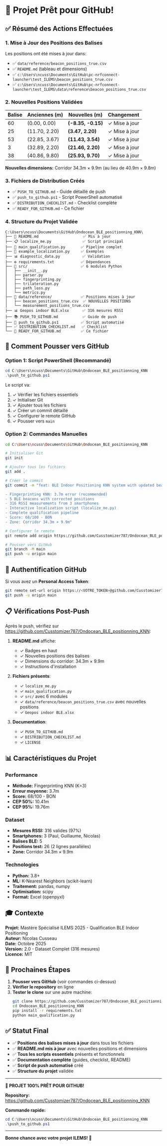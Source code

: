 # 🎯 Projet Prêt pour GitHub!

## ✅ Résumé des Actions Effectuées

### 1. Mise à Jour des Positions des Balises
Les positions ont été mises à jour dans:
- ✅ `data/reference/beacon_positions_true.csv`
- ✅ `README.md` (tableau et dimensions)
- ✅ `c:\Users\ncuss\Documents\GitHub\pc-nrfconnect-launcher\test_ILEMS\beacon_positions_true.csv`
- ✅ `c:\Users\ncuss\Documents\GitHub\pc-nrfconnect-launcher\test_ILEMS\data\reference\beacon_positions_true.csv`

### 2. Nouvelles Positions Validées

| Balise | Anciennes (m) | Nouvelles (m) | Changement |
|--------|---------------|---------------|------------|
| 60 | (0.00, 0.00) | **(-8.35, -0.15)** | ✓ Mise à jour |
| 25 | (11.70, 2.20) | **(3.47, 2.20)** | ✓ Mise à jour |
| 53 | (22.85, 3.67) | **(11.43, 3.54)** | ✓ Mise à jour |
| 3 | (32.89, 2.20) | **(21.46, 2.20)** | ✓ Mise à jour |
| 38 | (40.86, 9.80) | **(25.93, 9.70)** | ✓ Mise à jour |

**Nouvelles dimensions:** Corridor 34.3m × 9.9m (au lieu de 40.9m × 9.8m)

### 3. Fichiers de Distribution Créés
- ✅ `PUSH_TO_GITHUB.md` - Guide détaillé de push
- ✅ `push_to_github.ps1` - Script PowerShell automatisé
- ✅ `DISTRIBUTION_CHECKLIST.md` - Checklist complète
- ✅ `READY_FOR_GITHUB.md` - Ce fichier

### 4. Structure du Projet Validée

```
C:\Users\ncuss\Documents\GitHub\Ondocean_BLE_positionning_KNN\
├── 📄 README.md                    ✅ Mis à jour
├── 📋 localize_me.py              ✅ Script principal
├── 🔬 main_qualification.py       ✅ Pipeline complet
├── 📝 example_localization.py     ✅ Exemples
├── 📊 diagnostic_data.py          ✅ Validation
├── ⚙️ requirements.txt            ✅ Dépendances
├── 📁 src/                        ✅ 6 modules Python
│   ├── __init__.py
│   ├── parser.py
│   ├── fingerprinting.py
│   ├── trilateration.py
│   ├── path_loss.py
│   └── metrics.py
├── 📁 data/reference/             ✅ Positions mises à jour
│   ├── beacon_positions_true.csv  ✅ NOUVELLES POSITIONS
│   └── measurement_positions_true.csv
├── 📊 Geopos indoor BLE.xlsx      ✅ 316 mesures RSSI
├── 📚 PUSH_TO_GITHUB.md           ✅ Guide de push
├── 🤖 push_to_github.ps1          ✅ Script automatisé
├── ✅ DISTRIBUTION_CHECKLIST.md   ✅ Checklist
└── 🎯 READY_FOR_GITHUB.md         ✅ Ce fichier
```

## 🚀 Comment Pousser vers GitHub

### Option 1: Script PowerShell (Recommandé)
```powershell
cd C:\Users\ncuss\Documents\GitHub\Ondocean_BLE_positionning_KNN
.\push_to_github.ps1
```

Le script va:
1. ✓ Vérifier les fichiers essentiels
2. ✓ Initialiser Git
3. ✓ Ajouter tous les fichiers
4. ✓ Créer un commit détaillé
5. ✓ Configurer le remote GitHub
6. ✓ Pousser vers `main`

### Option 2: Commandes Manuelles
```bash
cd C:\Users\ncuss\Documents\GitHub\Ondocean_BLE_positionning_KNN

# Initialiser Git
git init

# Ajouter tous les fichiers
git add .

# Créer le commit
git commit -m "feat: BLE Indoor Positioning KNN system with updated beacon positions

- Fingerprinting KNN: 3.7m error (recommended)
- 5 BLE beacons with corrected positions
- 316 RSSI measurements from 3 smartphones
- Interactive localization script (localize_me.py)
- Complete qualification pipeline
- Score: 68/100 - BON
- Zone: Corridor 34.3m × 9.9m"

# Configurer le remote
git remote add origin https://github.com/Cusstomizer787/Ondocean_BLE_positionning_KNN.git

# Pousser vers GitHub
git branch -M main
git push -u origin main
```

## 🔐 Authentification GitHub

Si vous avez un **Personal Access Token**:
```bash
git remote set-url origin https://<VOTRE_TOKEN>@github.com/Cusstomizer787/Ondocean_BLE_positionning_KNN.git
git push -u origin main
```

## 📋 Vérifications Post-Push

Après le push, vérifiez sur https://github.com/Cusstomizer787/Ondocean_BLE_positionning_KNN:

1. **README.md** affiche:
   - ✓ Badges en haut
   - ✓ Nouvelles positions des balises
   - ✓ Dimensions du corridor: 34.3m × 9.9m
   - ✓ Instructions d'installation

2. **Fichiers présents**:
   - ✓ `localize_me.py`
   - ✓ `main_qualification.py`
   - ✓ `src/` avec 6 modules
   - ✓ `data/reference/beacon_positions_true.csv` avec nouvelles positions
   - ✓ `Geopos indoor BLE.xlsx`

3. **Documentation**:
   - ✓ `PUSH_TO_GITHUB.md`
   - ✓ `DISTRIBUTION_CHECKLIST.md`
   - ✓ `LICENSE`

## 📊 Caractéristiques du Projet

### Performance
- **Méthode:** Fingerprinting KNN (K=3)
- **Erreur moyenne:** 3.7m
- **Score:** 68/100 - BON
- **CEP 50%:** 10.41m
- **CEP 95%:** 19.76m

### Dataset
- **Mesures RSSI:** 316 valides (97%)
- **Smartphones:** 3 (Paul, Guillaume, Nicolas)
- **Balises BLE:** 5
- **Positions test:** 26 (2 lignes parallèles)
- **Zone:** Corridor 34.3m × 9.9m

### Technologies
- **Python:** 3.8+
- **ML:** K-Nearest Neighbors (scikit-learn)
- **Traitement:** pandas, numpy
- **Optimisation:** scipy
- **Format:** Excel (openpyxl)

## 🎓 Contexte

**Projet:** Mastère Spécialisé ILEMS 2025 - Qualification BLE Indoor Positioning  
**Auteur:** Nicolas Cusseau  
**Date:** Octobre 2025  
**Version:** 2.0 - Dataset Complet (316 mesures)  
**Licence:** MIT

## 🎯 Prochaines Étapes

1. **Pousser vers GitHub** (voir commandes ci-dessus)
2. **Vérifier le repository** en ligne
3. **Tester le clone** sur une autre machine:
   ```bash
   git clone https://github.com/Cusstomizer787/Ondocean_BLE_positionning_KNN.git
   cd Ondocean_BLE_positionning_KNN
   pip install -r requirements.txt
   python main_qualification.py
   ```

## ✅ Statut Final

- ✅ **Positions des balises mises à jour** dans tous les fichiers
- ✅ **README.md mis à jour** avec nouvelles positions et dimensions
- ✅ **Tous les scripts essentiels** présents et fonctionnels
- ✅ **Documentation complète** (guides, checklist, README)
- ✅ **Script de push automatisé** créé
- ✅ **Structure du projet** validée

---

**🎯 PROJET 100% PRÊT POUR GITHUB!**

**Repository:** https://github.com/Cusstomizer787/Ondocean_BLE_positionning_KNN

**Commande rapide:**
```powershell
cd C:\Users\ncuss\Documents\GitHub\Ondocean_BLE_positionning_KNN
.\push_to_github.ps1
```

---

**Bonne chance avec votre projet ILEMS! 🚀**
